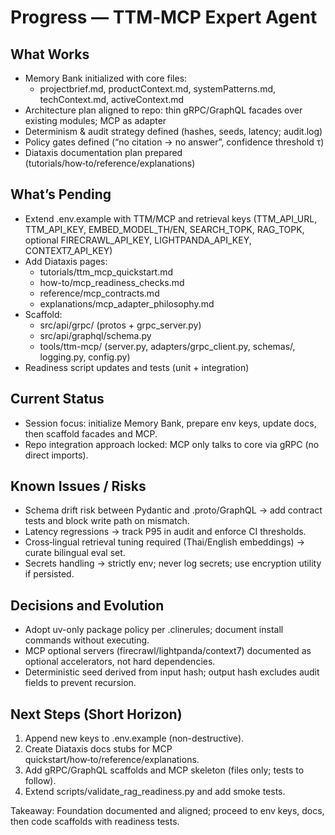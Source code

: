 # Progress — TTM‑MCP Expert Agent

## What Works
- Memory Bank initialized with core files:
  - projectbrief.md, productContext.md, systemPatterns.md, techContext.md, activeContext.md
- Architecture plan aligned to repo: thin gRPC/GraphQL facades over existing modules; MCP as adapter
- Determinism & audit strategy defined (hashes, seeds, latency; audit.log)
- Policy gates defined (“no citation → no answer”, confidence threshold τ)
- Diataxis documentation plan prepared (tutorials/how‑to/reference/explanations)

## What’s Pending
- Extend .env.example with TTM/MCP and retrieval keys (TTM_API_URL, TTM_API_KEY, EMBED_MODEL_TH/EN, SEARCH_TOPK, RAG_TOPK, optional FIRECRAWL_API_KEY, LIGHTPANDA_API_KEY, CONTEXT7_API_KEY)
- Add Diataxis pages:
  - tutorials/ttm_mcp_quickstart.md
  - how-to/mcp_readiness_checks.md
  - reference/mcp_contracts.md
  - explanations/mcp_adapter_philosophy.md
- Scaffold:
  - src/api/grpc/ (protos + grpc_server.py)
  - src/api/graphql/schema.py
  - tools/ttm-mcp/ (server.py, adapters/grpc_client.py, schemas/, logging.py, config.py)
- Readiness script updates and tests (unit + integration)

## Current Status
- Session focus: initialize Memory Bank, prepare env keys, update docs, then scaffold facades and MCP.
- Repo integration approach locked: MCP only talks to core via gRPC (no direct imports).

## Known Issues / Risks
- Schema drift risk between Pydantic and .proto/GraphQL → add contract tests and block write path on mismatch.
- Latency regressions → track P95 in audit and enforce CI thresholds.
- Cross‑lingual retrieval tuning required (Thai/English embeddings) → curate bilingual eval set.
- Secrets handling → strictly env; never log secrets; use encryption utility if persisted.

## Decisions and Evolution
- Adopt uv-only package policy per .clinerules; document install commands without executing.
- MCP optional servers (firecrawl/lightpanda/context7) documented as optional accelerators, not hard dependencies.
- Deterministic seed derived from input hash; output hash excludes audit fields to prevent recursion.

## Next Steps (Short Horizon)
1) Append new keys to .env.example (non-destructive).
2) Create Diataxis docs stubs for MCP quickstart/how‑to/reference/explanations.
3) Add gRPC/GraphQL scaffolds and MCP skeleton (files only; tests to follow).
4) Extend scripts/validate_rag_readiness.py and add smoke tests.

Takeaway: Foundation documented and aligned; proceed to env keys, docs, then code scaffolds with readiness tests.
